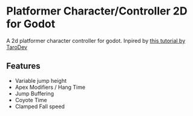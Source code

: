 # Platformer Character/Controller 2D for Godot

A 2d platformer character controller for godot. Inpired by [this tutorial by TaroDev](https://www.youtube.com/watch?v=3sWTzMsmdx8)

## Features

- Variable jump height
- Apex Modifiers / Hang Time
- Jump Buffering
- Coyote Time
- Clamped Fall speed
